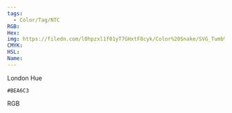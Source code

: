 ```yaml
---
tags:
  - Color/Tag/NTC
RGB:
Hex:
img: https://filedn.com/l0hpzxl1f01yT7GHxtF8cyk/Color%20Snake/SVG_Tumb%20Mass%20No%20Name/BEA6C3.svg
CMYK:
HSL:
Name:
---
```

London Hue
```palette
#BEA6C3
```
RGB
